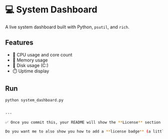 # 💻 System Dashboard

A live system dashboard built with Python, `psutil`, and `rich`.

## Features
- 🧠 CPU usage and core count  
- 🧵 Memory usage  
- 💾 Disk usage (C:)  
- ⏱️ Uptime display  

## Run
```bash
python system_dashboard.py


---

✅ Once you commit this, your README will show the **License** section nicely separated, not inside the gray box.  

Do you want me to also show you how to add a **license badge** (a little MIT shield at the top of your README) so it looks extra polished?
